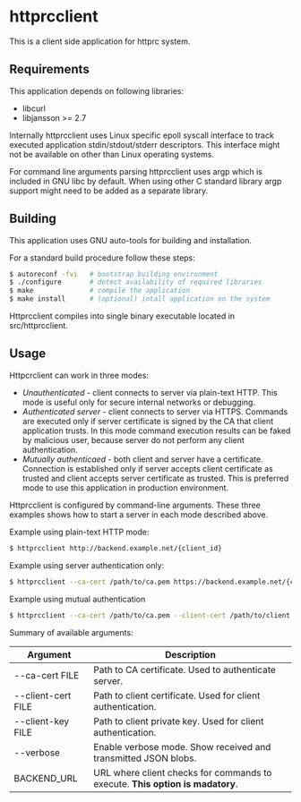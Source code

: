 httprcclient
============

This is a client side application for httprc system.

Requirements
------------

This application depends on following libraries:

- libcurl
- libjansson >= 2.7

Internally httprcclient uses Linux specific epoll syscall interface to track
executed application stdin/stdout/stderr descriptors. This interface might not
be available on other than Linux operating systems.

For command line arguments parsing httprcclient uses argp which is included in
GNU libc by default. When using other C standard library argp support might need
to be added as a separate library.

Building
--------

This application uses GNU auto-tools for building and installation.

For a standard build procedure follow these steps:

```bash
$ autoreconf -fvi   # bootstrap building environment
$ ./configure       # detect availability of required libraries
$ make              # compile the application
$ make install      # (optional) intall application on the system
```

Httprcclient compiles into single binary executable located in src/httprcclient.

Usage
-----

Httpcrclient can work in three modes:

- *Unauthenticated* - client connects to server via plain-text HTTP. This mode
is useful only for secure internal networks or debugging.
- *Authenticated server* - client connects to server via HTTPS. Commands are
executed only if server certificate is signed by the CA that client application
trusts. In this mode command execution results can be faked by malicious user,
because server do not perform any client authentication.
- *Mutually authenticaed* - both client and server have a certificate.
Connection is established only if server accepts client certificate as trusted
and client accepts server certificate as trusted. This is preferred mode to use
this application in production environment.

Httprcclient is configured by command-line arguments. These three examples shows
how to start a server in each mode described above.

Example using plain-text HTTP mode:

```bash
$ httprcclient http://backend.example.net/{client_id}
```

Example using server authentication only:

```bash
$ httprcclient --ca-cert /path/to/ca.pem https://backend.example.net/{client_id}
```

Example using mutual authentication

```bash
$ httprcclient --ca-cert /path/to/ca.pem --client-cert /path/to/client.pem --client-key /path/to.client.key https://backend.example.net/{client_id}
```

Summary of available arguments:

| Argument           | Description                                                                   |
|--------------------|-------------------------------------------------------------------------------|
| --ca-cert FILE     | Path to CA certificate. Used to authenticate server.                          |
| --client-cert FILE | Path to client certificate. Used for client authentication.                   |
| --client-key FILE  | Path to client private key. Used for client authentication.                   |
| --verbose          | Enable verbose mode. Show received and transmitted JSON blobs.                |
| BACKEND_URL        | URL where client checks for commands to execute. **This option is madatory**. |


